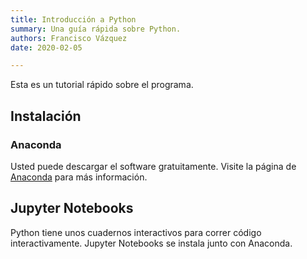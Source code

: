 ```yaml
---
title: Introducción a Python
summary: Una guía rápida sobre Python.
authors: Francisco Vázquez
date: 2020-02-05

---
```


Esta es un tutorial rápido sobre el programa.

## Instalación

### Anaconda

Usted puede descargar el software gratuitamente. Visite la página de [Anaconda](https://www.anaconda.com/distribution/) para más información.

## Jupyter Notebooks

Python tiene unos cuadernos interactivos para correr código interactivamente. Jupyter Notebooks se instala junto con Anaconda.
